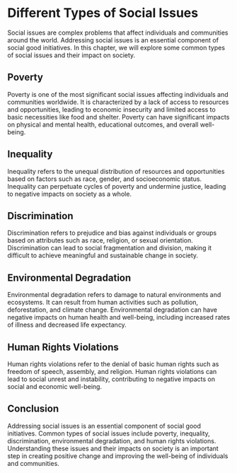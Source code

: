 Different Types of Social Issues
==================================================================

Social issues are complex problems that affect individuals and communities around the world. Addressing social issues is an essential component of social good initiatives. In this chapter, we will explore some common types of social issues and their impact on society.

Poverty
-------

Poverty is one of the most significant social issues affecting individuals and communities worldwide. It is characterized by a lack of access to resources and opportunities, leading to economic insecurity and limited access to basic necessities like food and shelter. Poverty can have significant impacts on physical and mental health, educational outcomes, and overall well-being.

Inequality
----------

Inequality refers to the unequal distribution of resources and opportunities based on factors such as race, gender, and socioeconomic status. Inequality can perpetuate cycles of poverty and undermine justice, leading to negative impacts on society as a whole.

Discrimination
--------------

Discrimination refers to prejudice and bias against individuals or groups based on attributes such as race, religion, or sexual orientation. Discrimination can lead to social fragmentation and division, making it difficult to achieve meaningful and sustainable change in society.

Environmental Degradation
-------------------------

Environmental degradation refers to damage to natural environments and ecosystems. It can result from human activities such as pollution, deforestation, and climate change. Environmental degradation can have negative impacts on human health and well-being, including increased rates of illness and decreased life expectancy.

Human Rights Violations
-----------------------

Human rights violations refer to the denial of basic human rights such as freedom of speech, assembly, and religion. Human rights violations can lead to social unrest and instability, contributing to negative impacts on social and economic well-being.

Conclusion
----------

Addressing social issues is an essential component of social good initiatives. Common types of social issues include poverty, inequality, discrimination, environmental degradation, and human rights violations. Understanding these issues and their impacts on society is an important step in creating positive change and improving the well-being of individuals and communities.
